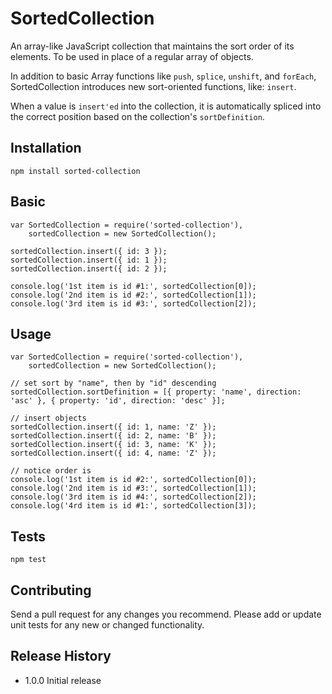 SortedCollection
=========

An array-like JavaScript collection that maintains the sort order of its elements. To be used in place of a regular array of objects.

In addition to basic Array functions like `push`, `splice`, `unshift`, and `forEach`, SortedCollection introduces new sort-oriented functions, like: 
`insert`. 

When a value is `insert'ed` into the collection, it is automatically spliced into the correct position based on the collection's `sortDefinition`.

## Installation

	npm install sorted-collection

## Basic

    var SortedCollection = require('sorted-collection'),
        sortedCollection = new SortedCollection();
    
    sortedCollection.insert({ id: 3 });
    sortedCollection.insert({ id: 1 });
    sortedCollection.insert({ id: 2 });
    
    console.log('1st item is id #1:', sortedCollection[0]);
    console.log('2nd item is id #2:', sortedCollection[1]);
    console.log('3rd item is id #3:', sortedCollection[2]);
    
## Usage

    var SortedCollection = require('sorted-collection'),
        sortedCollection = new SortedCollection();
    
    // set sort by "name", then by "id" descending
    sortedCollection.sortDefinition = [{ property: 'name', direction: 'asc' }, { property: 'id', direction: 'desc' }];
    
    // insert objects
    sortedCollection.insert({ id: 1, name: 'Z' });
    sortedCollection.insert({ id: 2, name: 'B' });
    sortedCollection.insert({ id: 3, name: 'K' });
    sortedCollection.insert({ id: 4, name: 'Z' });
    
    // notice order is
    console.log('1st item is id #2:', sortedCollection[0]);
    console.log('2nd item is id #3:', sortedCollection[1]);
    console.log('3rd item is id #4:', sortedCollection[2]);
    console.log('4rd item is id #1:', sortedCollection[3]);

## Tests

    npm test

## Contributing

Send a pull request for any changes you recommend. 
Please add or update unit tests for any new or changed functionality.

## Release History

* 1.0.0 Initial release
